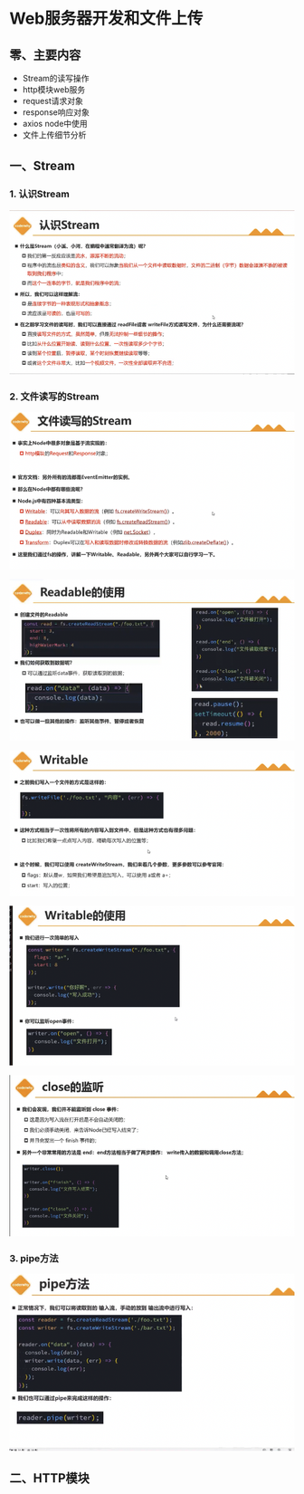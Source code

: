 # Web服务器开发和文件上传

## 零、主要内容

- Stream的读写操作
- http模块web服务
- request请求对象
- response响应对象
- axios node中使用
- 文件上传细节分析

## 一、Stream

### 1. 认识Stream

![Alt text](image-17.png)

### 2. 文件读写的Stream

![Alt text](image-16.png)

![Alt text](image-18.png)

![Alt text](image-19.png)

![Alt text](image-20.png)

![Alt text](image-21.png)

### 3. pipe方法

![Alt text](image-22.png)

## 二、HTTP模块
